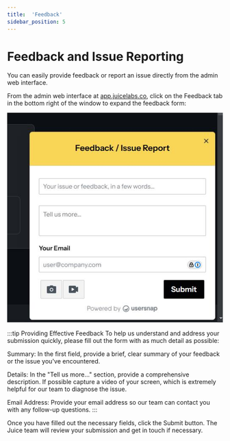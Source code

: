 ```yaml
---
title:  'Feedback'
sidebar_position: 5
---
```


# Feedback and Issue Reporting

You can easily provide feedback or report an issue directly from the admin web interface.

From the admin web interface at [app.juicelabs.co](https://app.juicelabs.co/), click on the Feedback tab in the bottom right of the window to expand the feedback form:

![Feedback Widget](/img/juice/feedback.png)

:::tip Providing Effective Feedback
To help us understand and address your submission quickly, please fill out the form with as much detail as possible:

Summary: In the first field, provide a brief, clear summary of your feedback or the issue you've encountered.

Details: In the "Tell us more..." section, provide a comprehensive description. If possible capture a video of your screen, which is extremely helpful for our team to diagnose the issue.

Email Address: Provide your email address so our team can contact you with any follow-up questions.
:::

Once you have filled out the necessary fields, click the Submit button. The Juice team will review your submission and get in touch if necessary.
